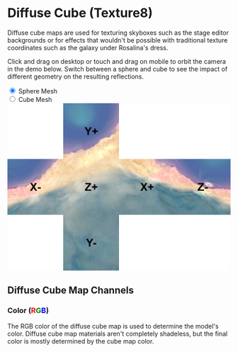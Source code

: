 # Diffuse Cube (Texture8)
Diffuse cube maps are used for texturing skyboxes such as the stage editor backgrounds or for effects that wouldn't be possible with traditional texture coordinates such as the galaxy under Rosalina's dress.  

Click and drag on desktop or touch and drag on mobile to orbit the camera in the demo below. Switch between a sphere and cube 
to see the impact of different geometry on the resulting reflections.

<style>
    #imgCanvas {
        width: 50%;
        outline: none;
    }
</style>

<div class="container">
    <div>
        <canvas id="imgCanvas"></canvas>
        <form>
            <div>
                <input type="radio" name="shape" id="sphere" value="sphere" checked>
                <label for="sphere">Sphere Mesh</label>
            </div>
            <div>
                <input type="radio" name="shape" id="cube" value="cube">
                <label for="cube">Cube Mesh</label>
            </div>
        </form>
    </div>
    <img src="cubemap.jpg" height="auto" width="auto">
</div>

## Diffuse Cube Map Channels
### Color (<span style="color:red">R</span><span style="color:green">G</span><span style="color:blue">B</span>)
The RGB color of the diffuse cube map is used to determine the model's color. Diffuse cube map materials aren't completely shadeless, but the final color is mostly determined by the cube map color.

<script type="module" src="../../javascript/difcube.js"></script>